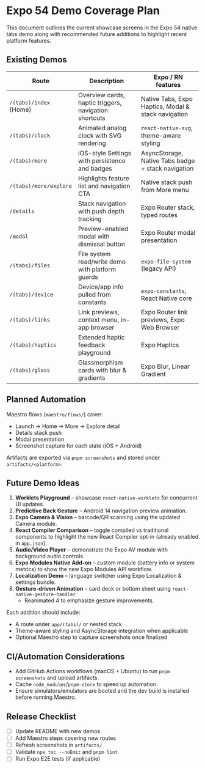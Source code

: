 # Expo 54 Demo Coverage Plan

This document outlines the current showcase screens in the Expo 54 native tabs
demo along with recommended future additions to highlight recent platform
features.

## Existing Demos

| Route                  | Description                                           | Expo / RN features                                  |
| ---------------------- | ----------------------------------------------------- | --------------------------------------------------- |
| `/(tabs)/index` (Home) | Overview cards, haptic triggers, navigation shortcuts | Native Tabs, Expo Haptics, Modal & stack navigation |
| `/(tabs)/clock`        | Animated analog clock with SVG rendering              | `react-native-svg`, theme-aware styling             |
| `/(tabs)/more`         | iOS-style Settings with persistence and badges        | AsyncStorage, Native Tabs badge + stack navigation  |
| `/(tabs)/more/explore` | Highlights feature list and navigation CTA            | Native stack push from More menu                    |
| `/details`             | Stack navigation with push depth tracking             | Expo Router stack, typed routes                     |
| `/modal`               | Preview-enabled modal with dismissal button           | Expo Router modal presentation                      |
| `/(tabs)/files`        | File system read/write demo with platform guards      | `expo-file-system` (legacy API)                     |
| `/(tabs)/device`       | Device/app info pulled from constants                 | `expo-constants`, React Native core                 |
| `/(tabs)/links`        | Link previews, context menu, in-app browser           | Expo Router link previews, Expo Web Browser         |
| `/(tabs)/haptics`      | Extended haptic feedback playground                   | Expo Haptics                                        |
| `/(tabs)/glass`        | Glassmorphism cards with blur & gradients             | Expo Blur, Linear Gradient                          |

## Planned Automation

Maestro flows (`maestro/flows/`) cover:

- Launch → Home → More → Explore detail
- Details stack push
- Modal presentation
- Screenshot capture for each state (iOS + Android)

Artifacts are exported via `pnpm screenshots` and stored under
`artifacts/<platform>`.

## Future Demo Ideas

1. **Worklets Playground** – showcase `react-native-worklets` for concurrent UI
   updates.
2. **Predictive Back Gesture** – Android 14 navigation preview animation.
3. **Expo Camera & Vision** – barcode/QR scanning using the updated Camera
   module.
4. **React Compiler Comparison** – toggle compiled vs traditional components to
   highlight the new React Compiler opt-in (already enabled in `app.json`).
5. **Audio/Video Player** – demonstrate the Expo AV module with background audio
   controls.
6. **Expo Modules Native Add-on** – custom module (battery info or system
   metrics) to show the new Expo Modules API workflow.
7. **Localization Demo** – language switcher using Expo Localization & settings
   bundle.
8. **Gesture-driven Animation** – card deck or bottom sheet using
   `react-native-gesture-handler`
   - Reanimated 4 to emphasize gesture improvements.

Each addition should include:

- A route under `app/(tabs)/` or nested stack
- Theme-aware styling and AsyncStorage integration when applicable
- Optional Maestro step to capture screenshots once finalized

## CI/Automation Considerations

- Add GitHub Actions workflows (macOS + Ubuntu) to run `pnpm screenshots` and
  upload artifacts.
- Cache `node_modules`/`pnpm-store` to speed up automation.
- Ensure simulators/emulators are booted and the dev build is installed before
  running Maestro.

## Release Checklist

- [ ] Update README with new demos
- [ ] Add Maestro steps covering new routes
- [ ] Refresh screenshots in `artifacts/`
- [ ] Validate `npx tsc --noEmit` and `pnpm lint`
- [ ] Run Expo E2E tests (if applicable)
